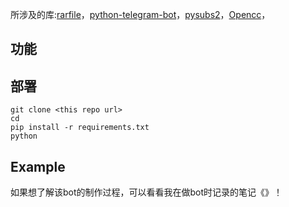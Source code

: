 所涉及的库:[rarfile](https://github.com/markokr/rarfile)，[python-telegram-bot](https://github.com/python-telegram-bot/python-telegram-bot)，[pysubs2](https://pysubs2.readthedocs.io/en/latest/)，[Opencc](https://github.com/BYVoid/OpenCC)，



## 功能





## 部署

```
git clone <this repo url>
cd 
pip install -r requirements.txt
python 
```







## Example









如果想了解该bot的制作过程，可以看看我在做bot时记录的笔记《》！
